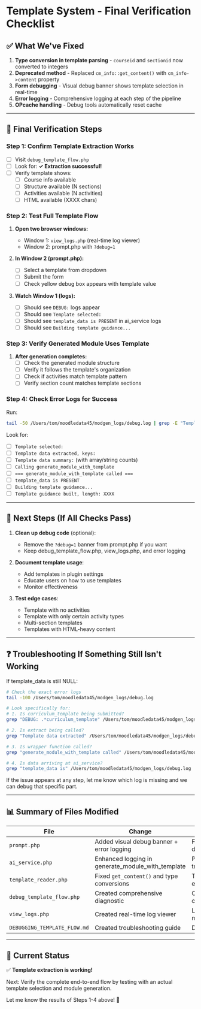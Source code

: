 # Template System - Final Verification Checklist

## ✅ What We've Fixed

1. **Type conversion in template parsing** - `courseid` and `sectionid` now converted to integers
2. **Deprecated method** - Replaced `cm_info::get_content()` with `cm_info->content` property
3. **Form debugging** - Visual debug banner shows template selection in real-time
4. **Error logging** - Comprehensive logging at each step of the pipeline
5. **OPcache handling** - Debug tools automatically reset cache

---

## 🧪 Final Verification Steps

### Step 1: Confirm Template Extraction Works
- [ ] Visit `debug_template_flow.php`
- [ ] Look for: **✓ Extraction successful!**
- [ ] Verify template shows:
  - [ ] Course info available
  - [ ] Structure available (N sections)
  - [ ] Activities available (N activities)
  - [ ] HTML available (XXXX chars)

### Step 2: Test Full Template Flow
1. **Open two browser windows:**
   - Window 1: `view_logs.php` (real-time log viewer)
   - Window 2: prompt.php with `?debug=1`

2. **In Window 2 (prompt.php):**
   - [ ] Select a template from dropdown
   - [ ] Submit the form
   - [ ] Check yellow debug box appears with template value

3. **Watch Window 1 (logs):**
   - [ ] Should see `DEBUG:` logs appear
   - [ ] Should see `Template selected:`
   - [ ] Should see `template_data is PRESENT` in ai_service logs
   - [ ] Should see `Building template guidance...`

### Step 3: Verify Generated Module Uses Template
1. **After generation completes:**
   - [ ] Check the generated module structure
   - [ ] Verify it follows the template's organization
   - [ ] Check if activities match template pattern
   - [ ] Verify section count matches template sections

### Step 4: Check Error Logs for Success
Run:
```bash
tail -50 /Users/tom/moodledata45/modgen_logs/debug.log | grep -E "Template|template_data|guidance"
```

Look for:
- [ ] `Template selected:`
- [ ] `Template data extracted, keys:`
- [ ] `Template data summary:` (with array/string counts)
- [ ] `Calling generate_module_with_template`
- [ ] `=== generate_module_with_template called ===`
- [ ] `template_data is PRESENT`
- [ ] `Building template guidance...`
- [ ] `Template guidance built, length: XXXX`

---

## 🚀 Next Steps (If All Checks Pass)

1. **Clean up debug code** (optional):
   - Remove the `?debug=1` banner from prompt.php if you want
   - Keep debug_template_flow.php, view_logs.php, and error logging

2. **Document template usage**:
   - Add templates in plugin settings
   - Educate users on how to use templates
   - Monitor effectiveness

3. **Test edge cases**:
   - Template with no activities
   - Template with only certain activity types
   - Multi-section templates
   - Templates with HTML-heavy content

---

## ❓ Troubleshooting If Something Still Isn't Working

If template_data is still NULL:

```bash
# Check the exact error logs
tail -100 /Users/tom/moodledata45/modgen_logs/debug.log

# Look specifically for:
# 1. Is curriculum_template being submitted?
grep "DEBUG: .*curriculum_template" /Users/tom/moodledata45/modgen_logs/debug.log | tail -5

# 2. Is extract being called?
grep "Template data extracted" /Users/tom/moodledata45/modgen_logs/debug.log | tail -5

# 3. Is wrapper function called?
grep "generate_module_with_template called" /Users/tom/moodledata45/modgen_logs/debug.log | tail -5

# 4. Is data arriving at ai_service?
grep "template_data is" /Users/tom/moodledata45/modgen_logs/debug.log | tail -5
```

If the issue appears at any step, let me know which log is missing and we can debug that specific part.

---

## 📊 Summary of Files Modified

| File | Change | Purpose |
|------|--------|---------|
| `prompt.php` | Added visual debug banner + error logging | Form debugging |
| `ai_service.php` | Enhanced logging in generate_module_with_template | Pipeline tracking |
| `template_reader.php` | Fixed `get_content()` and type conversions | Template extraction |
| `debug_template_flow.php` | Created comprehensive diagnostic | Configuration check |
| `view_logs.php` | Created real-time log viewer | Live monitoring |
| `DEBUGGING_TEMPLATE_FLOW.md` | Created troubleshooting guide | Documentation |

---

## 🎯 Current Status

✅ **Template extraction is working!**

Next: Verify the complete end-to-end flow by testing with an actual template selection and module generation.

Let me know the results of Steps 1-4 above! 🚀

